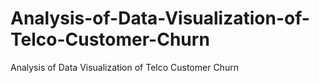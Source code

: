 # Analysis-of-Data-Visualization-of-Telco-Customer-Churn
Analysis of Data Visualization of Telco Customer Churn
